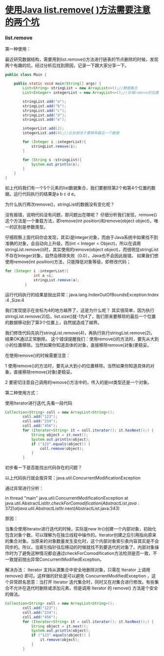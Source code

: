 # [使用Java list.remove( )方法需要注意的两个坑](https://www.cnblogs.com/jiangjunlucode/articles/9908834.html)

### list.remove

第一种使用：

最近研究数据结构，需要用到list.remove()方法进行链表的节点删除的时候，发现两个有趣的坑，经过分析后找到原因，记录一下跟大家分享一下。

```java
public class Main {

    public static void main(String[] args) {
        List<String> stringList = new ArrayList<>();//数据集合
        List<Integer> integerList = new ArrayList<>();//存储remove的位置

        stringList.add("a");
        stringList.add("b");
        stringList.add("c");
        stringList.add("d");
        stringList.add("e");

        integerList.add(2);
        integerList.add(4);//此处相当于要移除最后一个数据

        for (Integer i :integerList){
            stringList.remove(i);
        }

        for (String s :stringList){
            System.out.println(s);
        }
    }
}
```

如上代码我们有一个5个元素的list数据集合，我们要删除第2个和第4个位置的数据。运行代码执行的结果是a b c d e。

为什么执行两次remove()，stringList的数据没有变化呢？ 

没有报错，说明代码没有问题，那问题出在哪呢？
仔细分析我们发现，remove()这个方法是一个重载方法，即remove(int position)和remove(object object)，唯一的区别是参数类型。

仔细观察上面代码你会发现，其实i是Integer对象，而由于Java系统中如果找不到准确的对象，会自动向上升级，而(int < Integer < Object)，所以在调用stringList.remove(i)时，其实使用的remove(object object)，而很明显stringList不存在Integer对象，自然会移除失败（0.0），Java也不会因此报错。
如果我们想使用remove(int position)方法，只能降低对象等级，即修改代码；

```java
for (Integer i :integerList){
             int a =i;
             stringList.remove(a);
         }
```

运行代码执行的结果是抛出异常：java.lang.IndexOutOfBoundsException:Index :4 ,Size:4

我们发现提示在坐标为4的地方越界了，这是为什么呢？
其实很简单，因为执行stringList.remove(2)后，list.size()就-1为4了，我们原来要移除的最后一个位置的数据移动到了第3个位置上，自然就造成了越界。

我们修改代码先执行stringList.remove(4)，再执行执行stringList.remove(2)。结果OK通过正常删除。
这个错误提醒我们：使用remove()的方法时，要先从大到小的位置移除。当然如果你知道具体的对象，直接移除remove(对象)更稳妥。

在使用remove()的时候需要注意：

1 使用remove()的方法时，要先从大到小的位置移除。当然如果你知道具体的对象，直接移除remove(对象)更稳妥。

2 要密切注意自己调用的remove()方法中的，传入的是int类型还是一个对象。

第二种使用方式：

使用Iterator进行迭代,先看一段代码

```java
Collection<String> coll = new ArrayList<String>();
        coll.add("123");
        coll.add("234");
        coll.add("456");
        for (Iterator<String> it = coll.iterator(); it.hasNext();) {
            String object = it.next();
            System.out.println(object);
            if ("123".equals(object)) {
                coll.remove(object);
            }
        }
```

初步看一下是否能找出代码存在的问题？

以上代码执行就会报异常：java.util.ConcurrentModificationException

通过异常进行分析：

in thread "main" java.util.ConcurrentModificationException
at java.util.AbstractList$Itr.checkForComodification(AbstractList.java:372)
at java.util.AbstractList$Itr.next(AbstractList.java:343)

原因：

当集合使用Iterator进行迭代的时候，实际是new Itr()创建一个内部对象，初始化包含对象个数，可以理解为在独立线程中操作的。Iterator创建之后引用指向原来的集合对象。当原来的对象数量发生变化时，这个内部对象索引表内容其实是不会同步的。所以，当索引指针往后移动的时候就找不到要迭代的对象了。内部对象操作时为了避免这种情况都会通过checkForComodification方法检测是否一致，不一致提前抛出异常ConcurrentModifiedException。


解决办法：
Iterator 支持从源集合中安全地删除对象，只需在 Iterator 上调用 remove() 即可。这样做的好处是可以避免 ConcurrentModifiedException ，这个异常顾名思意：当打开 Iterator 迭代集合时，同时又在对集合进行修改。有些集合不允许在迭代时删除或添加元素，但是调用 Iterator 的 remove() 方法是个安全的做法。

```java
Collection<String> coll = new ArrayList<String>();
        coll.add("123");
        coll.add("234");
        coll.add("456");
        for (Iterator<String> it = coll.iterator(); it.hasNext();) {
            String object = it.next();
            System.out.println(object);
            if ("123".equals(object)) {
                it.remove(object);
            }
        }
```


